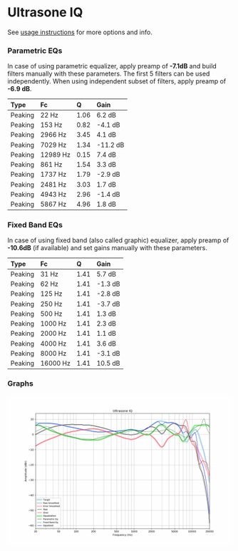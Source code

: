 # Ultrasone IQ
See [usage instructions](https://github.com/jaakkopasanen/AutoEq#usage) for more options and info.

### Parametric EQs
In case of using parametric equalizer, apply preamp of **-7.1dB** and build filters manually
with these parameters. The first 5 filters can be used independently.
When using independent subset of filters, apply preamp of **-6.9 dB**.

| Type    | Fc       |    Q | Gain     |
|:--------|:---------|:-----|:---------|
| Peaking | 22 Hz    | 1.06 | 6.2 dB   |
| Peaking | 153 Hz   | 0.82 | -4.1 dB  |
| Peaking | 2966 Hz  | 3.45 | 4.1 dB   |
| Peaking | 7029 Hz  | 1.34 | -11.2 dB |
| Peaking | 12989 Hz | 0.15 | 7.4 dB   |
| Peaking | 861 Hz   | 1.54 | 3.3 dB   |
| Peaking | 1737 Hz  | 1.79 | -2.9 dB  |
| Peaking | 2481 Hz  | 3.03 | 1.7 dB   |
| Peaking | 4943 Hz  | 2.96 | -1.4 dB  |
| Peaking | 5867 Hz  | 4.96 | 1.8 dB   |

### Fixed Band EQs
In case of using fixed band (also called graphic) equalizer, apply preamp of **-10.6dB**
(if available) and set gains manually with these parameters.

| Type    | Fc       |    Q | Gain    |
|:--------|:---------|:-----|:--------|
| Peaking | 31 Hz    | 1.41 | 5.7 dB  |
| Peaking | 62 Hz    | 1.41 | -1.3 dB |
| Peaking | 125 Hz   | 1.41 | -2.8 dB |
| Peaking | 250 Hz   | 1.41 | -3.7 dB |
| Peaking | 500 Hz   | 1.41 | 1.3 dB  |
| Peaking | 1000 Hz  | 1.41 | 2.3 dB  |
| Peaking | 2000 Hz  | 1.41 | 1.1 dB  |
| Peaking | 4000 Hz  | 1.41 | 3.6 dB  |
| Peaking | 8000 Hz  | 1.41 | -3.1 dB |
| Peaking | 16000 Hz | 1.41 | 10.5 dB |

### Graphs
![](./Ultrasone%20IQ.png)
